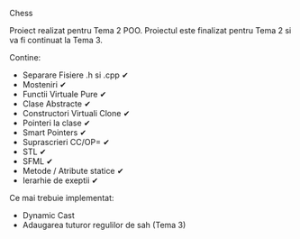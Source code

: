Chess

Proiect realizat pentru Tema 2 POO. Proiectul este finalizat pentru Tema 2 si va fi continuat la Tema 3.

Contine:

- Separare Fisiere .h si .cpp ✔
- Mosteniri ✔
- Functii Virtuale Pure ✔
- Clase Abstracte ✔
- Constructori Virtuali Clone ✔
- Pointeri la clase ✔
- Smart Pointers ✔
- Suprascrieri CC/OP= ✔
- STL ✔
- SFML ✔
- Metode / Atribute statice ✔
- Ierarhie de exeptii ✔

Ce mai trebuie implementat:

- Dynamic Cast 
- Adaugarea tuturor regulilor de sah (Tema 3)
